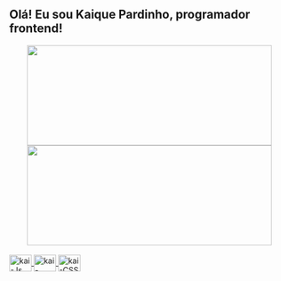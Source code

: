 ##  Olá! Eu sou Kaique Pardinho, programador frontend!
<div align="center">
  <a href="https://github.com/kaiquepardinho">
  <img height="180em" width="440em" src="https://github-readme-stats.vercel.app/api?username=kaiquepardinho&show_icons=true&theme=dracula&include_all_commits=true&count_private=true"/>
  <img height="180em" width="440em" src="https://github-readme-stats.vercel.app/api/top-langs/?username=kaiquepardinho&layout=compact&langs_count=7&theme=dracula"/>
</div>
<div style="display: inline_block"><br>
  <img align="center" alt="kai-Js" height="30" width="40" src="https://cdn.jsdelivr.net/gh/devicons/devicon/icons/javascript/javascript-original.svg">
  <img align="center" alt="kai-HTML" height="30" width="40" src="https://cdn.jsdelivr.net/gh/devicons/devicon/icons/html5/html5-original.svg">
  <img align="center" alt="kai-CSS" height="30" width="40" src="https://cdn.jsdelivr.net/gh/devicons/devicon/icons/css3/css3-original.svg">
</div>
